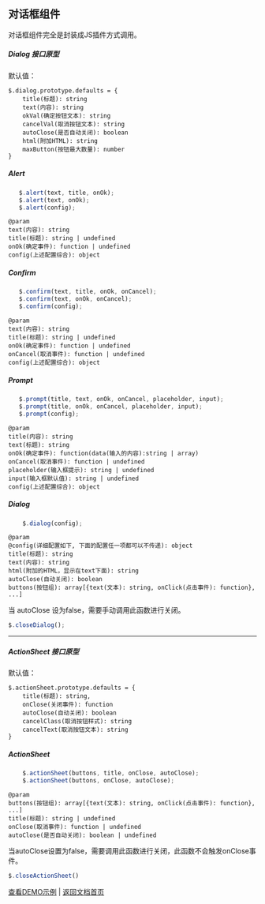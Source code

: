 ## 对话框组件
对话框组件完全是封装成JS插件方式调用。

##### Dialog 接口原型

默认值：
	
	$.dialog.prototype.defaults = {
        title(标题): string
        text(内容): string
        okVal(确定按钮文本): string
        cancelVal(取消按钮文本): string
        autoClose(是否自动关闭): boolean
        html(附加HTML): string
        maxButton(按钮最大数量): number
    }

##### Alert
```javascript
   $.alert(text, title, onOk);
   $.alert(text, onOk);
   $.alert(config);
```

	@param
	text(内容): string
	title(标题): string | undefined
	onOk(确定事件): function | undefined
	config(上述配置综合): object

##### Confirm
```javascript
   $.confirm(text, title, onOk, onCancel);
   $.confirm(text, onOk, onCancel);
   $.confirm(config);
```

	@param
	text(内容): string
	title(标题): string | undefined
	onOk(确定事件): function | undefined
	onCancel(取消事件): function | undefined
	config(上述配置综合): object

##### Prompt
```javascript
   $.prompt(title, text, onOk, onCancel, placeholder, input);
   $.prompt(title, onOk, onCancel, placeholder, input);
   $.prompt(config);
```

	@param
	title(内容): string
	text(标题): string
	onOk(确定事件): function(data(输入的内容):string | array)          
	onCancel(取消事件): function | undefined
	placeholder(输入框提示): string | undefined
	input(输入框默认值): string | undefined
	config(上述配置综合): object

##### Dialog
```javascript
	$.dialog(config);
```

	@param
	@config(详细配置如下, 下面的配置任一项都可以不传递): object
	title(标题): string
	text(内容): string
	html(附加的HTML，显示在text下面): string
	autoClose(自动关闭): boolean
	buttons(按钮组): array[{text(文本): string, onClick(点击事件): function}, ...]

当 autoClose 设为false，需要手动调用此函数进行关闭。

```javascript
$.closeDialog();
```

----------




##### ActionSheet 接口原型

默认值：

	$.actionSheet.prototype.defaults = {
	    title(标题): string,
	    onClose(关闭事件): function
	    autoClose(自动关闭): boolean
	    cancelClass(取消按钮样式): string
	    cancelText(取消按钮文本): string
	}

##### ActionSheet

```javascript
	$.actionSheet(buttons, title, onClose, autoClose);
	$.actionSheet(buttons, onClose, autoClose);
```

	@param
	buttons(按钮组): array[{text(文本): string, onClick(点击事件): function}, ...]
	title(标题): string | undefined
	onClose(取消事件): function | undefined
	autoClose(是否自动关闭): boolean | undefined

当autoClose设置为false，需要调用此函数进行关闭，此函数不会触发onClose事件。

```javascript
$.closeActionSheet()
```

[查看DEMO示例](https://dusksoft.github.io/SimpleUI/demo/dialog.html) | [返回文档首页](index.md)
